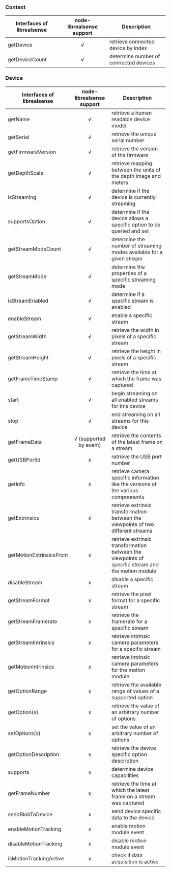 ### Context
Interfaces of librealsense| node-librealsense support | Description
------------ | :-------------: | -------------
getDevice | √ |  retrieve connected device by index
getDeviceCount | √ | determine number of connected devices

### Device
Interfaces of librealsense| node-librealsense support | Description
------------ | :-------------: | -------------
getName | √ |  retrieve a human readable device model
getSerial | √ | retrieve the unique serial number
getFirmwareVersion | √ | retrieve the version of the firmware
getDepthScale | √ | retrieve mapping between the units of the depth image and meters
isStreaming | √ | determine if the device is currently streaming
supportsOption | √ | determine if the device allows a specific option to be queried and set
getStreamModeCount | √ | determine the number of streaming modes available for a given stream
getStreamMode | √ | determine the properties of a specific streaming mode
isStreamEnabled | √ | determine if a specific stream is enabled
enableStream | √ | enable a specific stream
getStreamWidth | √ | retrieve the width in pixels of a specific stream
getStreamHeight | √ | retrieve the height in pixels of a specific stream
getFrameTimeStamp | √ | retrieve the time at which the frame was captured
start | √ | begin streaming on all enabled streams for this device
stop | √ | end streaming on all streams for this device
getFrameData | √ (supported by event) | retrieve the contents of the latest frame on a stream
getUSBPortId | x | retrieve the USB port number
getInfo | x | retrieve camera specific information like the versions of the various componnents
getExtrinsics | x | retrieve extrinsic transformation between the viewpoints of two different streams
getMotionExtrinsicsFrom | x | retrieve extrinsic transformation between the viewpoints of specific stream and the motion module
disableStream | x | disable a specific stream
getStreamFormat | x | retrieve the pixel format for a specific stream
getStreamFramerate | x | retrieve the framerate for a specific stream
getStreamIntrinsics | x | retrieve intrinsic camera parameters for a specific stream
getMotionIntrinsics | x | retrieve intrinsic camera parameters for the motion module
getOptionRange | x | retrieve the available range of values of a supported option
getOption(s) | x | retrieve the value of an arbitrary number of options
setOptions(s) | x | set the value of an arbitrary number of options
getOptionDescription | x | retrieve the device specific option description
supports | x | determine device capabilities
getFrameNumber | x | retrieve the time at which the latest frame on a stream was captured
sendBlobToDevice | x |send device specific data to the device
enableMotionTracking | x | enable motion module event
disableMotionTracking | x | disable motion module event
isMotionTrackingActive | x | check if data acquisition is active
